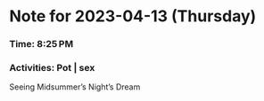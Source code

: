 # Note for 2023-04-13 (Thursday)
### Time: 8:25 PM
### Activities: Pot | sex

Seeing Midsummer’s Night’s Dream
